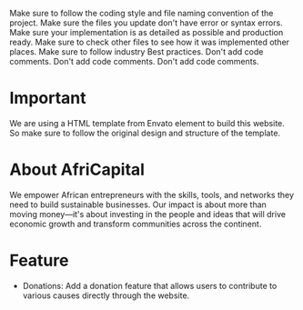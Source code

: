 Make sure to follow the coding style and file naming convention of the project.
Make sure the files you update don't have error or syntax errors.
Make sure your implementation is as detailed as possible and production ready.
Make sure to check other files to see how it was implemented other places.
Make sure to follow industry Best practices.
Don't add code comments.
Don't add code comments.
Don't add code comments.

# Important
We are using a HTML template from Envato element to build this website. So make sure to follow the original design and structure of the template.

# About AfriCapital
We empower African entrepreneurs with the skills, tools, and networks they need to build sustainable businesses. Our impact is about more than moving money—it's about investing in the people and ideas that will drive economic growth and transform communities across the continent.


# Feature
- Donations: Add a donation feature that allows users to contribute to various causes directly through the website.
